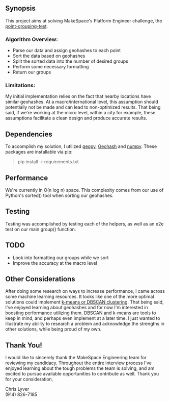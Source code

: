 ## Synopsis

This project aims at solving MakeSpace's Platform Engineer challenge, the [point-grouping-test](https://github.com/makingspace/point-grouping-test).

### Algorithm Overview:
+ Parse our data and assign geohashes to each point
+ Sort the data based on geohashes
+ Split the sorted data into the number of desired groups
+ Perform some necessary formatting
+ Return our groups

### Limitations:
My initial implementation relies on the fact that nearby locations have similar geohashes.  At a macro/international level,
this assumption should potentially not be made and can lead to non-optimized results.  That being said, if we're working at the micro
level, within a city for example, these assumptions facilitate a clean design and produce accurate results.

## Dependencies
To accomplish my solution, I utilized [geopy](https://pypi.python.org/pypi/geopy), [Geohash](https://pypi.python.org/pypi/Geohash/)
and [numpy](http://www.numpy.org/).
These packages are installable via pip:
> pip install -r requirements.txt

## Performance

We're currently in O(n log n) space.  This complexity comes from our use of Python's sorted() tool when sorting our
geohashes.

## Testing
Testing was accomplished by testing each of the helpers, as well as an e2e test on our main group() function.

## TODO
+ Look into formatting our groups while we sort
+ Improve the accuracy at the macro level

## Other Considerations
After doing some research on ways to increase performance, I came across some machine learning resources.  It looks
like one of the more optimal solutions could implement [k-means or DBSCAN clustering](http://geoffboeing.com/2014/08/clustering-to-reduce-spatial-data-set-size/).
That being said, I've enjoyed learning about geohashes and for now I'm interested in boosting performance utilizing them.
DBSCAN and k-means are tools to keep in mind, and perhaps even implement at a later time.  I just wanted to illustrate my
ability to research a problem and acknowledge the strengths in other solutions, while being proud of my own.

## Thank You!
I would like to sincerely thank the MakeSpace Engineering team for reviewing my candidacy.  Throughout the entire
interview process I've enjoyed learning about the tough problems the team is solving, and am excited to pursue
available opportunities to contribute as well. Thank you for your consideration,

Chris Lyver <br>
(914) 826-7185

